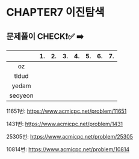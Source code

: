# CHAPTER7 이진탐색
## 문제풀이 CHECK❗✅ ➡️


  |         | 1.  | 2.  |  3.  | 4.   | 5.  | 6.  | 7.  | 
  |:-------:|:----------:|:---------:|:----------:|:------------:|:-------:|:--------:|:---------:|
  | oz      |           |           |            |              |         |          |           |         
  | tldud   |           |           |            |              |         |          |           |       
  | yedam   |                 |          |            |           |         |          |           |        
  | seoyeon |                 |          |            |         |         |          |           |            


11651번: https://www.acmicpc.net/problem/11651

1431번: https://www.acmicpc.net/problem/1431

25305번: https://www.acmicpc.net/problem/25305

10814번: https://www.acmicpc.net/problem/10814
